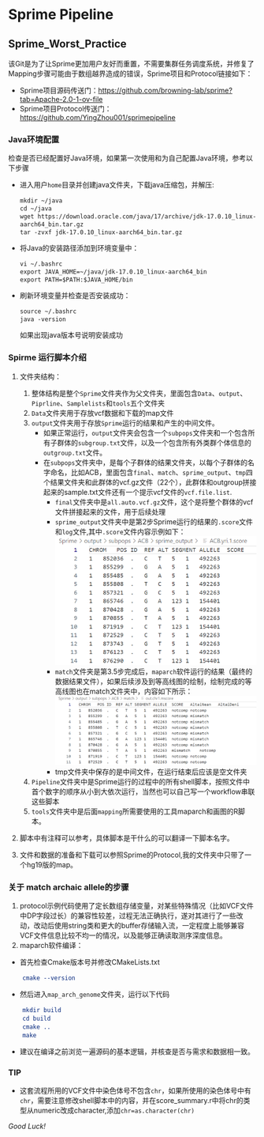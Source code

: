 # Sprime Pipeline

## Sprime_Worst_Practice
该Git是为了让Sprime更加用户友好而重置，不需要集群任务调度系统，并修复了Mapping步骤可能由于数组越界造成的错误，Sprime项目和Protocol链接如下：
- Sprime项目源码传送门：https://github.com/browning-lab/sprime?tab=Apache-2.0-1-ov-file
- Sprime项目Protocol传送门：https://github.com/YingZhou001/sprimepipeline

### Java环境配置
检查是否已经配置好Java环境，如果第一次使用和为自己配置Java环境，参考以下步骤

- 进入用户`home`目录并创建java文件夹，下载java压缩包，并解压:
    ```shell
    mkdir ~/java
    cd ~/java
    wget https://download.oracle.com/java/17/archive/jdk-17.0.10_linux-aarch64_bin.tar.gz
    tar -zvxf jdk-17.0.10_linux-aarch64_bin.tar.gz
    ```

- 将Java的安装路径添加到环境变量中：
    ```shell
    vi ~/.bashrc
    export JAVA_HOME=~/java/jdk-17.0.10_linux-aarch64_bin   
    export PATH=$PATH:$JAVA_HOME/bin
    ```
- 刷新环境变量并检查是否安装成功：
    ```shell
    source ~/.bashrc
    java -version
    ```
    如果出现java版本号说明安装成功

### Spirme 运行脚本介绍

1. 文件夹结构：
    1. 整体结构是整个`Sprime`文件夹作为父文件夹，里面包含`Data`、`output`、`Piprline`、`Samplelists`和`tools`五个文件夹
    2. `Data`文件夹用于存放vcf数据和下载的map文件
    3. `output`文件夹用于存放`Sprime`运行的结果和产生的中间文件。
        - 如果正常运行，`output`文件夹会包含一个`subpops`文件夹和一个包含所有子群体的`subgroup.txt`文件，以及一个包含所有外类群个体信息的`outgroup.txt`文件。
        - 在`subpops`文件夹中，是每个子群体的结果文件夹，以每个子群体的名字命名，比如ACB，里面包含`final`、`match`、`sprime_output`、`tmp`四个结果文件夹和此群体的vcf.gz文件（22个），此群体和outgroup拼接起来的sample.txt文件还有一个提示vcf文件的`vcf.file.list`.
            - `final`文件夹中是`all.auto.vcf.gz`文件，这个是将整个群体的vcf文件拼接起来的文件，用于后续处理
            - `sprime_output`文件夹中是第2步Sprime运行的结果的`.score`文件和`log`文件,其中`.score`文件内容示例如下：
        ![score](./Src/Score_file_content.png)
            - `match`文件夹是第3.5步完成后，`maparch`软件运行的结果（最终的数据结果文件），如果后续涉及到等高线图的绘制，绘制完成的等高线图也在match文件夹中，内容如下所示：
        ![mscore](./Src/mScore_file_content.png)
            - tmp文件夹中保存的是中间文件，在运行结束后应该是空文件夹
    4. `Pipeline`文件夹中是Sprime运行的过程中的所有shell脚本，按照文件中首个数字的顺序从小到大依次运行，当然也可以自己写一个workflow串联这些脚本
    5. `tools`文件夹中是后面`mapping`所需要使用的工具maparch和画图的R脚本。

2. 脚本中有注释可以参考，具体脚本是干什么的可以翻译一下脚本名字。 

3. 文件和数据的准备和下载可以参照Sprime的Protocol,我的文件夹中只带了一个hg19版的map。

### 关于 match archaic allele的步骤
1. protocol示例代码使用了定长数组存储变量，对某些特殊情况（比如VCF文件中DP字段过长）的兼容性较差，过程无法正确执行，遂对其进行了一些改动，改动后使用string类和更大的buffer存储输入流，一定程度上能够兼容VCF文件信息比较不均一的情况，以及能够正确读取测序深度信息。
2. maparch软件编译：
- 首先检查Cmake版本号并修改CMakeLists.txt
```cmake
    cmake --version
``` 
- 然后进入`map_arch_genome`文件夹，运行以下代码
```cmake
    mkdir build
    cd build
    cmake ..
    make
```
- 建议在编译之前浏览一遍源码的基本逻辑，并核查是否与需求和数据相一致。

### TIP
- 这套流程所用的VCF文件中染色体号不包含```chr```，如果所使用的染色体号中有```chr```，需要注意修改shell脚本中的内容，并在score_summary.r中将chr的类型从numeric改成character,添加`chr=as.character(chr)`

*Good Luck!*
